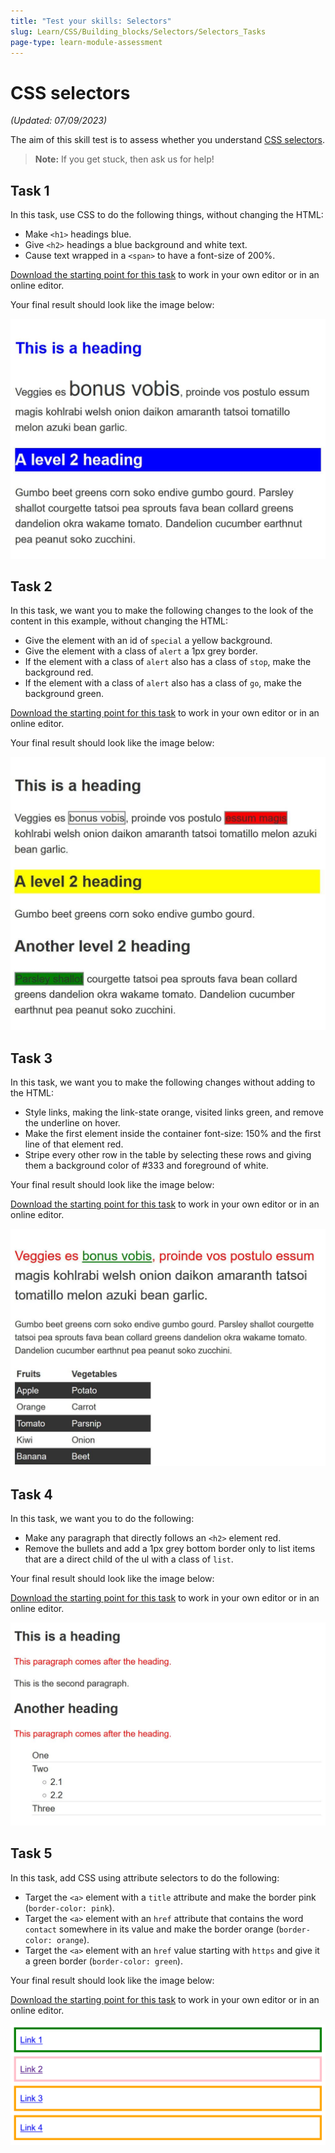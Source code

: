 ```yaml
---
title: "Test your skills: Selectors"
slug: Learn/CSS/Building_blocks/Selectors/Selectors_Tasks
page-type: learn-module-assessment
---
```


# CSS selectors

_(Updated: 07/09/2023)_

The aim of this skill test is to assess whether you understand [CSS selectors](../../resources/css_building_blocks/css_selectors/README.md).

> **Note:** If you get stuck, then ask us for help!

## Task 1

In this task, use CSS to do the following things, without changing the HTML:

- Make `<h1>` headings blue.
- Give `<h2>` headings a blue background and white text.
- Cause text wrapped in a `<span>` to have a font-size of 200%.

[Download the starting point for this task](assets/type-download.html) to work in your own editor or in an online editor.

Your final result should look like the image below:

![Text with the CSS applied for the solution to task 1.](assets/selectors1.jpg)

## Task 2

In this task, we want you to make the following changes to the look of the content in this example, without changing the HTML:

- Give the element with an id of `special` a yellow background.
- Give the element with a class of `alert` a 1px grey border.
- If the element with a class of `alert` also has a class of `stop`, make the background red.
- If the element with a class of `alert` also has a class of `go`, make the background green.

[Download the starting point for this task](assets/class-id-download.html) to work in your own editor or in an online editor.

Your final result should look like the image below:

![Text with the CSS applied for the solution to task 2.](assets/selectors2.jpg)

## Task 3

In this task, we want you to make the following changes without adding to the HTML:

- Style links, making the link-state orange, visited links green, and remove the underline on hover.
- Make the first element inside the container font-size: 150% and the first line of that element red.
- Stripe every other row in the table by selecting these rows and giving them a background color of #333 and foreground of white.

Your final result should look like the image below:

[Download the starting point for this task](assets/pseudo-download.html) to work in your own editor or in an online editor.

![Text with the CSS applied for the solution to task 3.](assets/selectors3.jpg)

## Task 4

In this task, we want you to do the following:

- Make any paragraph that directly follows an `<h2>` element red.
- Remove the bullets and add a 1px grey bottom border only to list items that are a direct child of the ul with a class of `list`.

Your final result should look like the image below:

[Download the starting point for this task](assets/combinators-download.html) to work in your own editor or in an online editor.

![Text with the CSS applied for the solution to task 4.](assets/selectors4.jpg)

## Task 5

In this task, add CSS using attribute selectors to do the following:

- Target the `<a>` element with a `title` attribute and make the border pink (`border-color: pink`).
- Target the `<a>` element with an `href` attribute that contains the word `contact` somewhere in its value and make the border orange (`border-color: orange`).
- Target the `<a>` element with an `href` value starting with `https` and give it a green border (`border-color: green`).

Your final result should look like the image below:

[Download the starting point for this task](assets/attribute-links-download.html) to work in your own editor or in an online editor.

![Four links with different color borders.](assets/selectors-attribute.png)